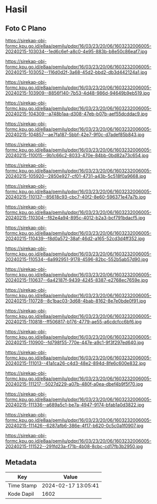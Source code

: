 # Hasil

## Foto C Plano

https://sirekap-obj-formc.kpu.go.id/e8aa/pemilu/pdpr/16/03/23/20/06/1603232006005-20240215-103034--1ed6c6ef-a8c0-4e95-883b-b8e50c86eaf7.jpg

https://sirekap-obj-formc.kpu.go.id/e8aa/pemilu/pdpr/16/03/23/20/06/1603232006005-20240215-103052--116d0d2f-3a68-45d2-bbd2-db3d442124a1.jpg

https://sirekap-obj-formc.kpu.go.id/e8aa/pemilu/pdpr/16/03/23/20/06/1603232006005-20240215-103909--8856f140-7b53-4d48-986d-94649b9eb519.jpg

https://sirekap-obj-formc.kpu.go.id/e8aa/pemilu/pdpr/16/03/23/20/06/1603232006005-20240215-104309--a748b1aa-d308-47eb-b07b-aef55dcddac9.jpg

https://sirekap-obj-formc.kpu.go.id/e8aa/pemilu/pdpr/16/03/23/20/06/1603232006005-20240215-104857--ae7fa187-5bbf-42e7-9f0c-d7adef85b843.jpg

https://sirekap-obj-formc.kpu.go.id/e8aa/pemilu/pdpr/16/03/23/20/06/1603232006005-20240215-110015--9b1c66c2-8033-470e-84bb-0bd82a73c654.jpg

https://sirekap-obj-formc.kpu.go.id/e8aa/pemilu/pdpr/16/03/23/20/06/1603232006005-20240215-105920--2850e927-cf01-4731-a43b-5c518f0a9668.jpg

https://sirekap-obj-formc.kpu.go.id/e8aa/pemilu/pdpr/16/03/23/20/06/1603232006005-20240215-110137--85618c93-cbc7-40f2-8e60-596371e47a7b.jpg

https://sirekap-obj-formc.kpu.go.id/e8aa/pemilu/pdpr/16/03/23/20/06/1603232006005-20240215-110304--f82e4a94-895c-4012-b2a3-bcf791bdacf5.jpg

https://sirekap-obj-formc.kpu.go.id/e8aa/pemilu/pdpr/16/03/23/20/06/1603232006005-20240215-110439--f8d0a572-38af-46d2-a165-52cd3d4ff352.jpg

https://sirekap-obj-formc.kpu.go.id/e8aa/pemilu/pdpr/16/03/23/20/06/1603232006005-20240215-110534--6a992951-9178-4596-82bc-552b5ab57d90.jpg

https://sirekap-obj-formc.kpu.go.id/e8aa/pemilu/pdpr/16/03/23/20/06/1603232006005-20240215-110637--6a42187f-9439-4245-8387-e2768ec7659e.jpg

https://sirekap-obj-formc.kpu.go.id/e8aa/pemilu/pdpr/16/03/23/20/06/1603232006005-20240215-110728--8c1bac03-3d68-4bab-8162-8e7e0bde0f91.jpg

https://sirekap-obj-formc.kpu.go.id/e8aa/pemilu/pdpr/16/03/23/20/06/1603232006005-20240215-110818--ff506817-b176-4779-ae55-a6cdcfcc6bf6.jpg

https://sirekap-obj-formc.kpu.go.id/e8aa/pemilu/pdpr/16/03/23/20/06/1603232006005-20240215-110900--fd798f55-770e-447e-a9c1-9f3f297ed640.jpg

https://sirekap-obj-formc.kpu.go.id/e8aa/pemilu/pdpr/16/03/23/20/06/1603232006005-20240215-111013--41a1ca26-c4d3-48e2-894d-8fe6c600e832.jpg

https://sirekap-obj-formc.kpu.go.id/e8aa/pemilu/pdpr/16/03/23/20/06/1603232006005-20240215-111217--5027d229-a07b-480f-a0ea-dbef4b9f5f70.jpg

https://sirekap-obj-formc.kpu.go.id/e8aa/pemilu/pdpr/16/03/23/20/06/1603232006005-20240215-111336--a689a5c1-be7a-4947-9174-bfab1a0d3822.jpg

https://sirekap-obj-formc.kpu.go.id/e8aa/pemilu/pdpr/16/03/23/20/06/1603232006005-20240215-111426--6287afb6-386e-4f17-b620-0c5c0a1f0907.jpg

https://sirekap-obj-formc.kpu.go.id/e8aa/pemilu/pdpr/16/03/23/20/06/1603232006005-20240215-111522--291fd23a-f71b-4b08-8cbc-cd17fb3b2950.jpg


## Metadata

| Key        | Value               |
| ---------- | ------------------- |
| Time Stamp | 2024-02-17 13:05:41 |
| Kode Dapil | 1602                |



